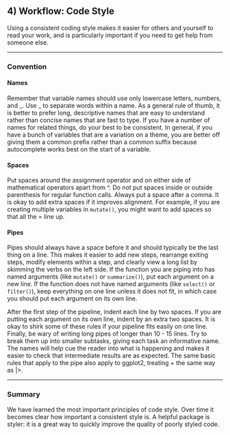 ## 4) Workflow: Code Style

Using a consistent coding style makes it easier for others and yourself to read your work, and is particularly important if you need to get help from someone else.

---

### Convention

#### Names

Remember that variable names should use only lowercase letters, numbers, and _. Use _ to separate words within a name. As a general rule of thumb, it is better to prefer long, descriptive names that are easy to understand rather than concise names that are fast to type. If you have a number of names for related things, do your best to be consistent. In general, if you have a bunch of variables that are a variation on a theme, you are better off giving them a common prefix rather than a common suffix because autocomplete works best on the start of a variable.

#### Spaces

Put spaces around the assignment operator and on either side of mathematical operators apart from ^. Do not put spaces inside or outside parenthesis for regular function calls. Always put a space after a comma. It is okay to add extra spaces if it improves alignment. For example, if you are creating multiple variables in $\texttt{mutate()}$, you might want to add spaces so that all the = line up.

#### Pipes

Pipes should always have a space before it and should typically be the last thing on a line. This makes it easier to add new steps, rearrange exiting steps, modify elements within a step, and clearly view a long list by skimming the verbs on the left side. If the function you are piping into has named arguments (like $\texttt{mutate()}$ or $\texttt{summarize()}$), put each argument on a new line. If the function does not have named arguments (like $\texttt{select()}$ or $\texttt{filter()}$), keep everything on one line unless it does not fit, in which case you should put each argument on its own line.

After the first step of the pipeline, indent each line by two spaces. If you are putting each argument on its own line, indent by an extra two spaces. It is okay to shirk some of these rules if your pipeline fits easily on one line. Finally, be wary of writing long pipes of longer than 10 - 15 lines. Try to break them up into smaller subtasks, giving each task an informative name. The names will help cue the reader into what is happening and makes it easier to check that intermediate results are as expected. The same basic rules that apply to the pipe also apply to ggplot2, treating + the same way as |>.

---

### Summary

We have learned the most important principles of code style. Over time it becomes clear how important a consistent style is. A helpful package is styler: it is a great way to quickly improve the quality of poorly styled code.